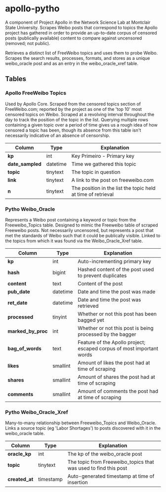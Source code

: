 # apollo-pytho
A component of Project Apollo in the Network Science Lab at Montclair State University. Scrapes Weibo posts that correspond to topics the Apollo project has gathered in order to provide an up-to-date corpus of censored posts (publically available) content to compare against uncensored (removed; not public).

Retrieves a distinct list of FreeWeibo topics and uses them to probe Weibo. Scrapes the search results, processes, formats, and stores as a unique weibo_oracle post and as an entry in the weibo_oracle_xref table. 

## Tables 

### Apollo FreeWeibo Topics
Used by Apollo Core. Scraped from the censored topics section of FreeWeibo.com; reported by the project as one of the 'top 10' most censored topics on Weibo. Scraped at a revolving interval throughout the day to track the position of the topic in the list. Querying multiple rows containing a given topic over a period of time gives us a rough idea of how censored a topic has been, though its absence from this table isn't necessarily indicative of an absence of censorship.

| Column | Type | Explanation                 |
| -------|------|-----------------------------|
|**kp** | int  | Key Primeiro - Primary key  | 
|**date_sampled** | datetime | Time we gathered this topic |
|**topic** | tinytext | The topic in question |
|**link** | tinytext| A link to the post on freeweibo.com |
|**n** | tinytext | The position in the list the topic held at time of retrieval|

### Pytho Weibo_Oracle
Represents a Weibo post containing a keyword or topic from the Freeweibo_Topics table. Designed to mimic the Freeweibo table of scraped Freeweibo posts. Not necessarily uncensored, but represents a post that met the standards of Weibo such that it could be publically visible. Linked to the topics from which it was found via the Weibo_Oracle_Xref table.

| Column | Type | Explanation                 |
|--------|------|-----------------------------|
|**kp** | int  | Auto-incrementing primary key|
|**hash** | bigint | Hashed content of the post used to prevent duplicates|
|**content**| text | Content of the post |
|**pub_date**| datetime | Date and time the post was made |
|**ret_date** | datetime | Date and time the post was retrieved |
|**processed** | tinyint | Whether or not this post has been bagged yet |
|**marked_by_proc** | int | Whether or not this post is being processed by the bagger |
|**bag_of_words** | text | Feature of the Apollo project; escaped corpus of most important words |
|**likes** | smallint | Amount of likes the post had at time of scraping |
|**shares** | smallint | Amount of shares the post had at time of scraping |
|**comments** | smallint | Amount of comments the post had at time of scraping |

### Pytho Weibo_Oracle_Xref
Many-to-many relationship between Freeweibo_Topics and Weibo_Oracle. Links a source topic (eg 'Labor Shortages') to posts discovered with it in the weibo_oracle table. 

| Column | Type | Explanation                |
|--------|------|----------------------------|
|**oracle_kp**| int | The kp of the weibo_oracle post|
|**topic**| tinytext | The topic from Freeweibo_topics that was used to find this post|
|**created_at**| timestamp | Auto-generated timestamp at time of insertion |

